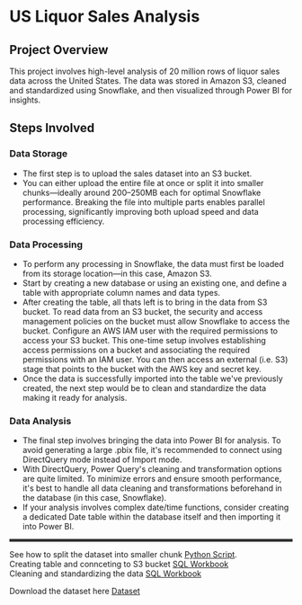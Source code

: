 # US Liquor Sales Analysis

## Project Overview
This project involves high-level analysis of 20 million rows of liquor sales data across the United States. The data was stored in Amazon S3, cleaned and standardized using Snowflake, 
and then visualized through Power BI for insights.

## Steps Involved

### Data Storage
- The first step is to upload the sales dataset into an S3 bucket.
- You can either upload the entire file at once or split it into smaller chunks—ideally around 200–250MB each for optimal Snowflake performance. Breaking the file into multiple parts
  enables parallel processing, significantly improving both upload speed and data processing efficiency.

### Data Processing
- To perform any processing in Snowflake, the data must first be loaded from its storage location—in this case, Amazon S3.
- Start by creating a new database or using an existing one, and define a table with appropriate column names and data types.
- After creating the table, all thats left is to bring in the data from S3 bucket. To read data from an S3 bucket, the security and access management policies on the bucket must allow Snowflake to access the bucket.
  Configure an AWS IAM user with the required permissions to access your S3 bucket. This one-time setup involves establishing access permissions on a bucket and associating the required permissions with an IAM user.
  You can then access an external (i.e. S3) stage that points to the bucket with the AWS key and secret key.
- Once the data is successfully imported into the table we've previously created, the next step would be to clean and standardize the data making it ready for analysis.

### Data Analysis
- The final step involves bringing the data into Power BI for analysis. To avoid generating a large .pbix file, it's recommended to connect using DirectQuery mode instead of Import mode.
- With DirectQuery, Power Query's cleaning and transformation options are quite limited. To minimize errors and ensure smooth performance, it's best to handle all data cleaning and transformations beforehand
  in the database (in this case, Snowflake).
- If your analysis involves complex date/time functions, consider creating a dedicated Date table within the database itself and then importing it into Power BI.

<hr style="height: 5px; border: none; background-color: #333;" />

See how to split the dataset into smaller chunk [Python Script](split_files.py).<br>
Creating table and connceting to S3 bucket [SQL Workbook](<LiquorTable Creation.sql>)<br>
Cleaning and standardizing the data [SQL Workbook](<LiquorTable DataStandardization.sql>)<br>

Download the dataset here [Dataset](https://www.kaggle.com/datasets/residentmario/iowa-liquor-sales/data)


